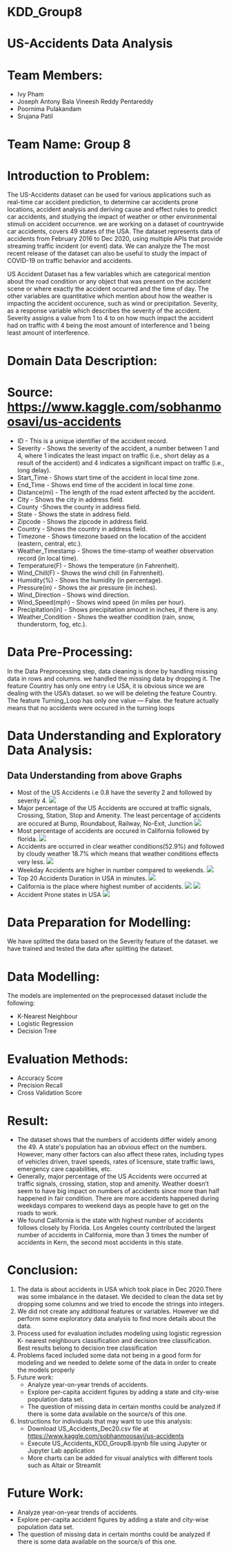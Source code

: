 # KDD_Group8
# US-Accidents Data Analysis
# Team Members:
* Ivy Pham
* Joseph Antony Bala Vineesh Reddy Pentareddy
* Poornima Pulakandam
* Srujana Patil

# Team Name: Group 8

# Introduction to Problem: 
The US-Accidents dataset can be used for various applications such as real-time car accident prediction, to determine car accidents prone locations, accident analysis and deriving cause and effect rules to predict car accidents, and studying the impact of weather or other environmental stimuli on accident occurrence. we are working on a dataset of countrywide car accidents, covers 49 states of the USA. The dataset represents data of accidents from February 2016 to Dec 2020, using multiple APIs that provide streaming traffic incident (or event) data. We can analyze the The most recent release of the dataset can also be useful to study the impact of COVID-19 on traffic behavior and accidents.

US Accident Dataset has a few variables which are categorical  mention about the road condition or any object that was present on the accident scene or where exactly the accident occurred and the time of day. The  other variables are quantitative which mention about how the weather is impacting the accident occurence, such as wind or precipitation. Severity, as a response variable which describes the severity of the accident. Severity assigns a value from 1 to 4 to on how much impact the accident had on traffic with 4 being the most amount of interference and 1 being least amount of interference.

# Domain Data Description:
# Source: https://www.kaggle.com/sobhanmoosavi/us-accidents
* ID - This is a unique identifier of the accident record.
* Severity - Shows the severity of the accident, a number between 1 and 4, where 1 indicates the least impact on traffic (i.e., short delay as a result of the accident) and 4 indicates a significant impact on traffic (i.e., long delay).
* Start_Time - Shows start time of the accident in local time zone.
* End_Time - Shows end time of the accident in local time zone.
* Distance(mi) - The length of the road extent affected by the accident.
* City - Shows the city in address field.
* County -Shows the county in address field.
* State - Shows the state in address field.
* Zipcode - Shows the zipcode in address field.
* Country - Shows the country in address field.
* Timezone - Shows timezone based on the location of the accident (eastern, central, etc.).
* Weather_Timestamp - Shows the time-stamp of weather observation record (in local time).
* Temperature(F) - Shows the temperature (in Fahrenheit).
* Wind_Chill(F) - Shows the wind chill (in Fahrenheit).
* Humidity(%) - Shows the humidity (in percentage).
* Pressure(in) - Shows the air pressure (in inches).
* Wind_Direction - Shows wind direction.
* Wind_Speed(mph) - Shows wind speed (in miles per hour).
* Precipitation(in) - Shows precipitation amount in inches, if there is any.
* Weather_Condition - Shows the weather condition (rain, snow, thunderstorm, fog, etc.).

# Data Pre-Processing:
In the Data Preprocessing step, data cleaning is done by handling missing data in rows and columns. we handled the missing data by dropping it.
The feature Country has only one entry i.e USA, it is obvious since we are dealing with the USA’s dataset. so we will be deleting the feature Country.
The feature Turning_Loop has only one value — False. the feature actually means that no accidents were occured in the turning loops

# Data Understanding and Exploratory Data Analysis:
## Data Understanding from above Graphs
* Most of the US Accidents i.e 0.8 have the severity 2 and followed by severity 4.
  <img src="https://github.com/Poornima764/KDD_Group8/blob/main/Images%20Folder/Severity%20Plot.PNG"/>
* Major percentage of  the US Accidents  are occured at traffic signals, Crossing, Station, Stop and Amenity. The least percentage of  accidents are occured at Bump,           Roundabout, Railway, No-Exit, Junction
  <img src="https://github.com/Poornima764/KDD_Group8/blob/main/Images%20Folder/Accidents.png"/>
* Most percentage of accidents are occured in California followed by florida.
  <img src="https://github.com/Poornima764/KDD_Group8/blob/main/Images%20Folder/statewise%20accidents.png"/>
* Accidents are occurred in clear weather conditions(52.9%) and followed by cloudy weather 18.7% which means that weather conditions effects very less.
  <img src="https://github.com/Poornima764/KDD_Group8/blob/main/Images%20Folder/effect%20of%20Weather%20conditions.png"/>
* Weekday Accidents are higher in number compared to weekends.
  <img src="https://github.com/Poornima764/KDD_Group8/blob/main/Images%20Folder/Weekdays%20vs%20Weekends.png"/>
* Top 20 Accidents Duration in USA in minutes.
  <img src="https://github.com/Poornima764/KDD_Group8/blob/main/Images%20Folder/Top%2020%20Accidents.png"/>
* California is the place where highest number of accidents.
  <img src="https://github.com/Poornima764/KDD_Group8/blob/main/Images%20Folder/Accident%20Analysis%20in%20California.png"/>
  <img src="https://github.com/Poornima764/KDD_Group8/blob/main/Images%20Folder/California%20Aciidents.png"/>
* Accident Prone states in USA 
  <img src="https://github.com/Poornima764/KDD_Group8/blob/main/Images%20Folder/newplot.png"/>
  
# Data Preparation for Modelling:
We have splitted the data based on the Severity feature of the dataset. we have trained and tested the data after splitting the dataset.

# Data Modelling:
The models are implemented on the preprocessed dataset include the following:
  * K-Nearest Neighbour
  * Logistic Regression
  * Decision Tree
 
#  Evaluation Methods:
  * Accuracy Score
  * Precision Recall
  * Cross Validation Score

#  Result:
  * The dataset shows that the numbers of accidents differ widely among the 49. A state's population has an obvious effect on the numbers. However, many other factors can also affect these rates, including types of vehicles driven, travel speeds, rates of licensure, state traffic laws, emergency care capabilities, etc. 
  * Generally, major percentage of the US Accidents were occurred at traffic signals, crossing, station, stop and amenity. Weather doesn’t seem to have big impact on numbers of accidents since more than half happened in fair condition. There are more accidents happened during weekdays compares to weekend days as people have to get on the roads to work.
  * We found California is the state with highest number of accidents follows closely by Florida. Los Angeles county contributed the largest number of accidents in California, more than 3 times the number of accidents in Kern, the second most accidents in this state.

# Conclusion:
1) The data is about accidents in USA which took place in Dec 2020.There was some imbalance in the dataset. We decided to clean the data set by dropping some columns and we tried to encode the strings into integers.
2) We did not create any additional features or variables. However we did perform some exploratory data analysis to find more details about the data.
3) Process used for evaluation includes modeling using logistic regression K- nearest neighbours classification and decision tree classification.  Best results belong to decision tree classification 
4) Problems faced included some data not being in a good form for modeling and we needed to delete some of the data in order to create the models properly
5) Future work:
    * Analyze year-on-year trends of accidents.
    * Explore per-capita accident figures by adding a state and city-wise population data set.
    * The question of missing data in certain months could be analyzed if there is some data available on the source/s of this one.
6) Instructions for individuals that may want to use this analysis:
    * Download US_Accidents_Dec20.csv file at https://www.kaggle.com/sobhanmoosavi/us-accidents
    * Execute US_Accidents_KDD_Group8.ipynb file using Jupyter or Jupyter Lab application
    * More charts can be added for visual analytics with different tools such as Altair or Streamlit 

# Future Work:
* Analyze year-on-year trends of accidents.
* Explore per-capita accident figures by adding a state and city-wise population data set.
* The question of missing data in certain months could be analyzed if there is some data available on the source/s of this one.
